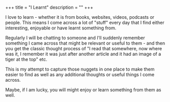 +++
title = "I Learnt"
description = ""
+++

I love to learn - whether it is from books, websites, videos, podcasts or people. This means I come across a lot of "stuff" every day that I find either interesting, enjoyable or have learnt something from. 

Regularly I will be chatting to someone and I'll suddenly remember something I came across that might be relevant or useful to them - and then you get the classic thought process of "I read that somewhere, now where was it, I remember it was just after another article and it had an image of a tiger at the top" etc.

This is my attempt to capture those nuggets in one place to make them easier to find as well as any additional thoughts or useful things I come across. 

Maybe, if I am lucky, you will might enjoy or learn something from them as well.


